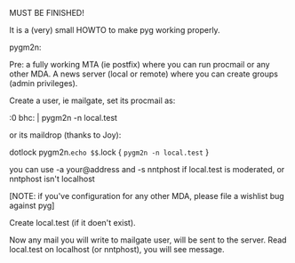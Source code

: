 MUST BE FINISHED!


It is a (very) small HOWTO to make pyg working properly.

pygm2n:

Pre: a fully working MTA (ie postfix) where you can run procmail or any other MDA. 
A news server (local or remote) where you can create groups (admin
privileges).

Create a user, ie mailgate, set its procmail as:

:0 bhc:
| pygm2n -n local.test

or its maildrop (thanks to Joy):

dotlock pygm2n.`echo $$`.lock {
  `pygm2n -n local.test`
}

you can use -a your@address and -s nntphost if local.test is moderated,
or nntphost isn't localhost

[NOTE: if you've configuration for any other MDA, please file a wishlist
bug against pyg]

Create local.test (if it doen't exist).

Now any mail you will write to mailgate user, will be sent to the
server. Read local.test on localhost (or nntphost), you will see
message.
